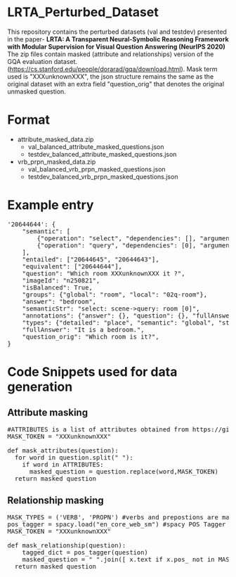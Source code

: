 # LRTA_Perturbed_Dataset
This repository contains the perturbed datasets (val and testdev) presented in the paper- **LRTA: A Transparent Neural-Symbolic Reasoning Framework with Modular Supervision for Visual Question Answering (NeurIPS 2020)**\
The zip files contain masked (attribute and relationships) version of the GQA evaluation dataset. (https://cs.stanford.edu/people/dorarad/gqa/download.html). Mask term used is "XXXunknownXXX", the json structure remains the same as the original dataset with an extra field "question_orig" that denotes the original unmasked question.


# Format
- attribute_masked_data.zip
  - val_balanced_attribute_masked_questions.json
  - testdev_balanced_attribute_masked_questions.json
- vrb_prpn_masked_data.zip
  - val_balanced_vrb_prpn_masked_questions.json
  - testdev_balanced_vrb_prpn_masked_questions.json

# Example entry
<pre>
'20644644': {
    "semantic": [
        {"operation": "select", "dependencies": [], "argument": "scene"},
        {"operation": "query", "dependencies": [0], "argument": "room"},
    ],
    "entailed": ["20644645", "20644643"],
    "equivalent": ["20644644"],
    "question": "Which room XXXunknownXXX it ?",
    "imageId": "n250821",
    "isBalanced": True,
    "groups": {"global": "room", "local": "02q-room"},
    "answer": "bedroom",
    "semanticStr": "select: scene->query: room [0]",
    "annotations": {"answer": {}, "question": {}, "fullAnswer": {}},
    "types": {"detailed": "place", "semantic": "global", "structural": "query"},
    "fullAnswer": "It is a bedroom.",
    "question_orig": "Which room is it?",
}
</pre>

# Code Snippets used for data generation
## Attribute masking
<pre>
#ATTRIBUTES is a list of attributes obtained from https://github.com/wenhuchen/Meta-Module-Network/blob/master/Constants.py
MASK_TOKEN = "XXXunknownXXX"

def mask_attributes(question):
  for word in question.split(" "):
    if word in ATTRIBUTES:
      masked_question = question.replace(word,MASK_TOKEN) 
  return masked_question        
</pre>

## Relationship masking
<pre>
MASK_TYPES = ('VERB', 'PROPN') #verbs and prepostions are masked to capture relationships
pos_tagger = spacy.load("en_core_web_sm") #spacy POS Tagger is used
MASK_TOKEN = "XXXunknownXXX"

def mask_relationship(question):
    tagged_dict = pos_tagger(question)
    masked_question = " ".join([ x.text if x.pos_ not in MASK_TYPES else MASK_TOKEN for x in tagged_dict])
  return masked_question        
</pre>

